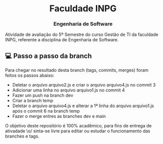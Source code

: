 <h1 align="center">
  Faculdade INPG
</h1>

<h3 align="center">
    Engenharia de Software
</h3>

Atividade de avaliação do 5º Semestre do curso Gestão de TI da faculdade INPG, referente a disciplina de Engenharia de Software.


## :computer: Passo a passo da branch

Para chegar no resultado desta branch (tags, commits, merges) foram feitos os passos abaixo:

* Deletar o arquivo arquivo2.js e criar o arquivo arquivo4.js no commit 3
* Adicionar uma linha no arquivo arquivo1.js no commit 4
* Fazer um push na branch dev
* Criar a branch temp
* Deletar o arquivo arquivo4.js e alterar a 1ª linha do arquivo arquivo1.js após o commit 6 na branch temp
* Fazer o merge entres as branches dev e main


O objetivo deste repositório é 100% acadêmico, para fins de entrega de ativadade \o/ sinta-se livre para editar ou estudar o funcionamento das branches e tags.

